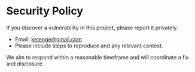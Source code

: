# Security Policy

If you discover a vulnerability in this project, please report it privately.

- Email: ketenge@gmail.com
- Please include steps to reproduce and any relevant context.

We aim to respond within a reasonable timeframe and will coordinate a fix and disclosure.
